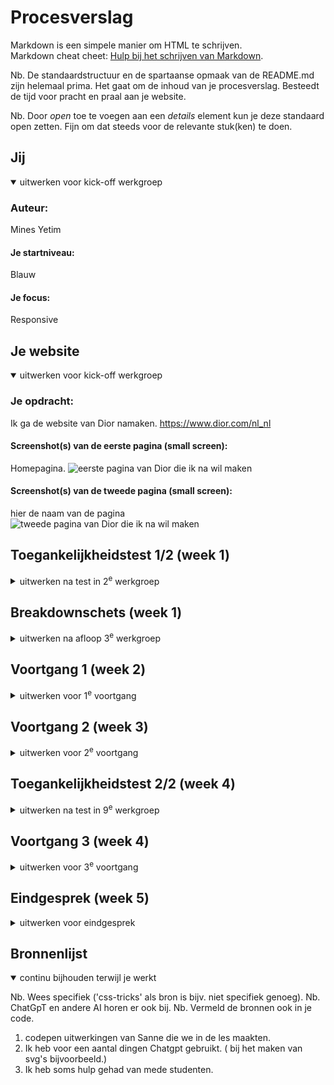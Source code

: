 # Procesverslag
Markdown is een simpele manier om HTML te schrijven.  
Markdown cheat cheet: [Hulp bij het schrijven van Markdown](https://github.com/adam-p/markdown-here/wiki/Markdown-Cheatsheet).

Nb. De standaardstructuur en de spartaanse opmaak van de README.md zijn helemaal prima. Het gaat om de inhoud van je procesverslag. Besteedt de tijd voor pracht en praal aan je website.

Nb. Door *open* toe te voegen aan een *details* element kun je deze standaard open zetten. Fijn om dat steeds voor de relevante stuk(ken) te doen.





## Jij

<details open>
  <summary>uitwerken voor kick-off werkgroep</summary>

  ### Auteur:
 Mines Yetim

  #### Je startniveau:
  Blauw

  #### Je focus:
  Responsive
 
</details>





## Je website

<details open>
  <summary>uitwerken voor kick-off werkgroep</summary>

  ### Je opdracht:
  Ik ga de website van Dior namaken.  https://www.dior.com/nl_nl

  #### Screenshot(s) van de eerste pagina (small screen): 
  Homepagina. 
  <img src="readme-images/eerstepagina.png" width="375px" alt="eerste pagina van Dior die ik na wil maken">

  #### Screenshot(s) van de tweede pagina (small screen):
  hier de naam van de pagina  
  <img src="readme-images/tweedepagina.png" width="375px" alt="tweede pagina van Dior die ik na wil maken">
 
</details>



## Toegankelijkheidstest 1/2 (week 1)

<details>
  <summary>uitwerken na test in 2<sup>e</sup> werkgroep</summary>

  ### Bevindingen
  Lijst met je bevindingen die in de test naar voren kwamen:
- de html is niet juist geschreven er zitten veel divs en classes in. Hij geeft gelijk een foutmelding als je hem 
door de w3C validator haalt.
- De video speelt door op de autoplay 
- de buttons zien er niet alijd uit als linkjes op de website
- De website heeft geen darkmodus

</details>



## Breakdownschets (week 1)

<details>
  <summary>uitwerken na afloop 3<sup>e</sup> werkgroep</summary>

  ### de hele pagina: 
  <img src="readme-images/helepagina.png" width="375px" alt="breakdown van de hele pagina">

  ### dynamisch deel (bijv menu): 
  <img src="readme-images/filterpagina.png" width="375px" alt="breakdown van een dynamisch deel">

  ### wellicht nog een dynamisch deel (bijv filter): 
  <img src="readme-images/sectie.png" width="375px" alt="breakdown van nog een dynamisch deel">

</details>





## Voortgang 1 (week 2)

<details>
  <summary>uitwerken voor 1<sup>e</sup> voortgang</summary>

  ### Stand van zaken
  hier dit ging goed & dit was lastig (neem ook screenshots op van delen van je website en code)
  
- Voor de eerste groep had ik enkel de structuur van mijn html nog en enkel en paar regels CSS. 

  ### Agenda voor meeting
  samen met je groepje opstellen

  | student 1      | student 2          
  | Hoe de semantiek Vragen of we de body samen kunnen CSSen zodat dat alvast goed is.
  is van onze HTMl 
  pagina 
  


  ### Verslag van meeting
  hier na afloop snel de uitkomsten van de meeting vastleggen

  - Html is ok 
  - Volgende voortgang meer regels css hebben zodat we ook daar over in gesprek kunnen 
  - Zorgen dat je een h2 in je pagina hebt.
  - 

</details>





## Voortgang 2 (week 3)

<details>
  <summary>uitwerken voor 2<sup>e</sup> voortgang</summary>

  ### Stand van zaken
  hier dit ging goed & dit was lastig (neem ook screenshots op van delen van je website en code)


  ### Agenda voor meeting
  samen met je groepje opstellen

  | student 1      | student 2          | student 3    | student 4        |
  | ---            | ---                | ---          | ---              |
  | dit bespreken  | en dit             | en ik dit    | en dan ik dat    |
  | en dat ook nog | dit als er tijd is | nog een punt | dit wil ik zeker |
  | ... 
  
  - we waren deze voortgang enkel met zijn 3 Mehmet, Safira en ik 
  We wilden bespreken of we jusite CSS gebruikten en hoe we een aantal elementen het best konden 
  positioneren. We hadden wat struggles met onze hamburger menu of we dit gezamelijk konden oplossen 


  ### Verslag van meeting
  hier na afloop snel de uitkomsten van de meeting vastleggen

  - Geen vieze code gebruiken!
  - Werken met flexbox
  - dingen in een grid zetten, zoek dit op op internet dat mag!
- ...

</details>





## Toegankelijkheidstest 2/2 (week 4)

<details>
  <summary>uitwerken na test in 9<sup>e</sup> werkgroep</summary>

  ### Bevindingen
  Lijst met je bevindingen die in de test naar voren kwamen (geef ook aan wat er verbeterd is):

  - in de footer heb ik een hover effect toegevoegd. 
  - Ik gebruik goede ALT.
  - Ik gebruik een ul en li waar het moet
  - Buttons zien eruit als buttons
  - Ik moet nog een darkmodus toevoegen
  - Ik werk met een root dit gaat goed! was wel even wennen.


</details>





## Voortgang 3 (week 4)

<details>
  <summary>uitwerken voor 3<sup>e</sup> voortgang</summary>

  ### Stand van zaken
  hier dit ging goed & dit was lastig (neem ook screenshots op van delen van je website en code)

- Vandaag waren we weer met zijn 3 Mehmet, Safira en ik. Tijdens deze feedback ronde zijn we erachter gekomen dat we gewoon flink moeten door typen. We waren al goed bezig alleen moesten we gewoon de uitdagingen aan gaan en als iets niet lukte het gewoon proberen op andere manieren. We kwamen erook achter dat hoe meer we gingen CSSen hoe betet we bepaalde elementen moesten aanspreken. Hier kwamen we soms door in de problemen.
Deze voortgang hebben we het meest over svg's gehad. 

  ### Agenda voor meeting
  samen met je groepje opstellen

  | student 1      | student 2          | student 3    | student 4        |
  | ---            | ---                | ---          | ---              |
  | dit bespreken  | en dit             | en ik dit    | en dan ik dat    |
  | en dat ook nog | dit als er tijd is | nog een punt | dit wil ik zeker |
  | ...            | ...                | ...          | ...              |


  ### Verslag van meeting
  hier na afloop snel de uitkomsten van de meeting vastleggen

  - Meer gaan proberen en gewoon blijven typen! geef niet op.
  - Elementen kunnen overelkaar met een position relative en position absolute
  - Zorg dat alle linkjes en buttons hoverbaar is. 
  - Maak er iets van waar je trots op bent. 

</details>





## Eindgesprek (week 5)

<details>
  <summary>uitwerken voor eindgesprek</summary>

  ### Je uitkomst - karakteristiek screenshots:
  <img src="readme-images/paginaschoen.png" width="375px" alt="uitomst opdracht 1">


  ### Dit ging goed/Heb ik geleerd: 
  Eigenlijk, heb ik alles van het begin geleerd. Tijdens deze inhaalklas ben ik erachter gekomen dat ik helemaal
  niet zo heel slecht ben in code. Alleen denk ik dat ik tijdens de vorige codeervakken mezelf demotiveerde omdat ik het gewoon lastig vond. Nu heb ik gewoon iedere les meegedaan en optijd begonnen met mijn website waardoor ik optijd hulp kon vragen bij dingen waar ik tegenaan liep, en als dit was gelukt motiveerde dit ook weer.
  Ik ben het meest trots op het responsive gedeelte dat als je het scherm groter maakt mijn elementen bewegen. 

  <img src="readme-images/responsive.png" width="375px" alt="top">


  ### Dit was lastig/Is niet gelukt:
  Korte omschrijving met plaatjes

  Wat ik het lastigst vond was mijn header in orde maken. Ik vond het lastig deze te positioneren en met meerdere plaatjes. Vaak ging die stuk of werkte hij niet. 
  Ik heb mijn navigatie daarom heel simpel gehouden, ik was namelijk al blij dat hij werkt haha. 

  <img src="readme-images/menu.png" width="375px" alt="bummer">
</details>





## Bronnenlijst

<details open>
  <summary>continu bijhouden terwijl je werkt</summary>

  Nb. Wees specifiek ('css-tricks' als bron is bijv. niet specifiek genoeg). 
  Nb. ChatGpT en andere AI horen er ook bij.
  Nb. Vermeld de bronnen ook in je code.

  1. codepen uitwerkingen van Sanne die we in de les maakten. 
  2. Ik heb voor een aantal dingen Chatgpt gebruikt. ( bij het maken van svg's bijvoorbeeld.)
  3. Ik heb soms hulp gehad van mede studenten.


</details>